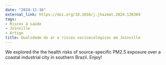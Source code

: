 ```yaml
---
date: "2024-11-16"
external_link: https://doi.org/10.1016/j.jhazmat.2024.136369
tags:
- Riscos à saúde
- Joinville
- Artigo
title: Qualidade do ar e riscos socioecológicos em Joinville
---
```


We explored the the health risks of source-specific PM2.5 exposure over a coastal industrial city
in southern Brazil. Enjoy!

<!--more-->
